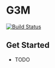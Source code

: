 G3M
===

[![Build Status](https://travis-ci.org/trungngo/g3m.svg?branch=master)](https://travis-ci.org/trungngo/g3m.svg)

## Get Started

* TODO


